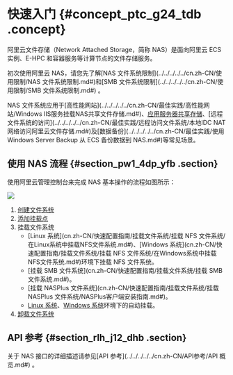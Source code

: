 # 快速入门 {#concept_ptc_g24_tdb .concept}

阿里云文件存储（Network Attached Storage，简称 NAS）是面向阿里云 ECS 实例、E-HPC 和容器服务等计算节点的文件存储服务。

初次使用阿里云 NAS，请您先了解[NAS 文件系统限制](../../../../../cn.zh-CN/使用限制/NAS 文件系统限制.md#)和[SMB 文件系统限制](../../../../../cn.zh-CN/使用限制/SMB 文件系统限制.md#) 。

NAS 文件系统应用于[高性能网站](../../../../../cn.zh-CN/最佳实践/高性能网站/Windows IIS服务挂载NAS共享文件存储.md#)、[应用服务器共享存储](../../../../../cn.zh-CN/最佳实践/应用服务器共享存储/Windows系统使用NFS协议挂载NAS共享文件存储.md#)、[远程文件系统的访问](../../../../../cn.zh-CN/最佳实践/远程访问文件系统/本地IDC NAT网络访问阿里云文件存储.md#)及[数据备份](../../../../../cn.zh-CN/最佳实践/使用 Windows Server Backup 从 ECS 备份数据到 NAS.md#)等常见场景。

## 使用 NAS 流程 {#section_pw1_4dp_yfb .section}

使用阿里云管理控制台来完成 NAS 基本操作的流程如图所示：

![](images/41063_zh-CN_source.png)

1.  [创建文件系统](cn.zh-CN/快速配置指南/创建文件系统.md#)
2.  [添加挂载点](cn.zh-CN/快速配置指南/添加挂载点.md#)
3.  挂载文件系统
    -   [Linux 系统](cn.zh-CN/快速配置指南/挂载文件系统/挂载 NFS 文件系统/在Linux系统中挂载NFS文件系统.md#)、[Windows 系统](cn.zh-CN/快速配置指南/挂载文件系统/挂载 NFS 文件系统/在Windows系统中挂载NFS文件系统.md#)环境下挂载 NFS 文件系统。
    -   [挂载 SMB 文件系统](cn.zh-CN/快速配置指南/挂载文件系统/挂载 SMB 文件系统.md#)。
    -   [挂载 NASPlus 文件系统](cn.zh-CN/快速配置指南/挂载文件系统/挂载 NASPlus 文件系统/NASPlus客户端安装指南.md#)。
    -   [Linux 系统](cn.zh-CN/快速配置指南/挂载文件系统/自动挂载文件系统/在Linux中自动挂载.md#)、[Windows 系统](cn.zh-CN/快速配置指南/挂载文件系统/自动挂载文件系统/在Windows中自动挂载.md#)环境下的自动挂载。
4.  [卸载文件系统](cn.zh-CN/快速配置指南/卸载文件系统/在Linux中卸载文件系统.md#)

## API 参考 {#section_rlh_j12_dhb .section}

关于 NAS 接口的详细描述请参见[API 参考](../../../../../cn.zh-CN/API参考/API 概览.md#) 。

